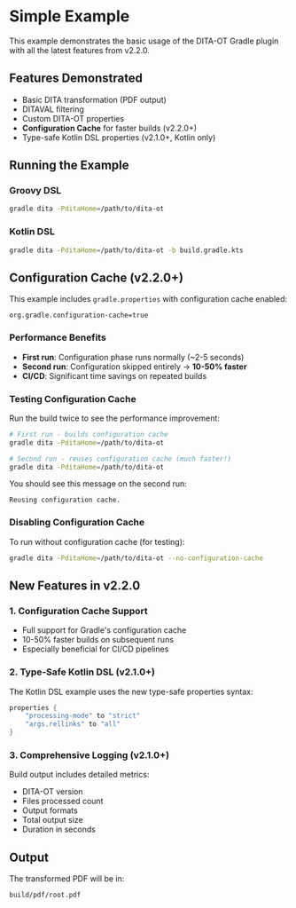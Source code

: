 # Simple Example

This example demonstrates the basic usage of the DITA-OT Gradle plugin with all the latest features from v2.2.0.

## Features Demonstrated

- Basic DITA transformation (PDF output)
- DITAVAL filtering
- Custom DITA-OT properties
- **Configuration Cache** for faster builds (v2.2.0+)
- Type-safe Kotlin DSL properties (v2.1.0+, Kotlin only)

## Running the Example

### Groovy DSL

```bash
gradle dita -PditaHome=/path/to/dita-ot
```

### Kotlin DSL

```bash
gradle dita -PditaHome=/path/to/dita-ot -b build.gradle.kts
```

## Configuration Cache (v2.2.0+)

This example includes `gradle.properties` with configuration cache enabled:

```properties
org.gradle.configuration-cache=true
```

### Performance Benefits

- **First run**: Configuration phase runs normally (~2-5 seconds)
- **Second run**: Configuration skipped entirely → **10-50% faster**
- **CI/CD**: Significant time savings on repeated builds

### Testing Configuration Cache

Run the build twice to see the performance improvement:

```bash
# First run - builds configuration cache
gradle dita -PditaHome=/path/to/dita-ot

# Second run - reuses configuration cache (much faster!)
gradle dita -PditaHome=/path/to/dita-ot
```

You should see this message on the second run:
```
Reusing configuration cache.
```

### Disabling Configuration Cache

To run without configuration cache (for testing):

```bash
gradle dita -PditaHome=/path/to/dita-ot --no-configuration-cache
```

## New Features in v2.2.0

### 1. Configuration Cache Support
- Full support for Gradle's configuration cache
- 10-50% faster builds on subsequent runs
- Especially beneficial for CI/CD pipelines

### 2. Type-Safe Kotlin DSL (v2.1.0+)

The Kotlin DSL example uses the new type-safe properties syntax:

```kotlin
properties {
    "processing-mode" to "strict"
    "args.rellinks" to "all"
}
```

### 3. Comprehensive Logging (v2.1.0+)

Build output includes detailed metrics:
- DITA-OT version
- Files processed count
- Output formats
- Total output size
- Duration in seconds

## Output

The transformed PDF will be in:
```
build/pdf/root.pdf
```
